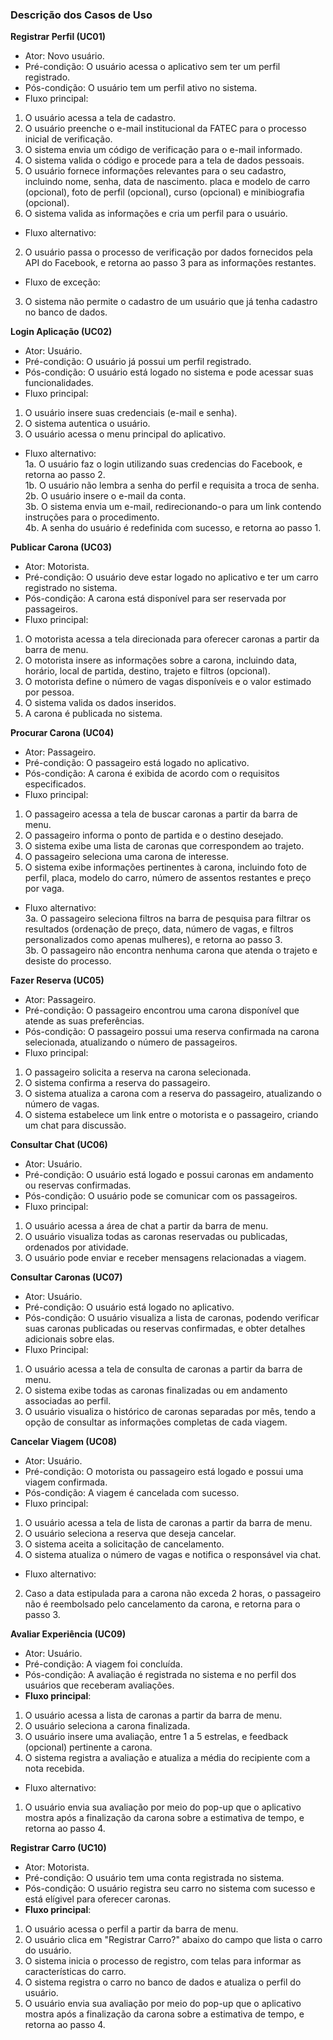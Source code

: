 ### Descrição dos Casos de Uso

**Registrar Perfil (UC01)**

- Ator: Novo usuário.
- Pré-condição: O usuário acessa o aplicativo sem ter um perfil registrado.
- Pós-condição: O usuário tem um perfil ativo no sistema.
- Fluxo principal:
1.  O usuário acessa a tela de cadastro.
2.  O usuário preenche o e-mail institucional da FATEC para o processo inicial de verificação.
3.  O sistema envia um código de verificação para o e-mail informado.
4.  O sistema valida o código e procede para a tela de dados pessoais.
5.  O usuário fornece informações relevantes para o seu cadastro, incluindo nome, senha, data de nascimento. placa e modelo de carro (opcional), foto de perfil (opcional), curso (opcional) e minibiografia (opcional).
6.  O sistema valida as informações e cria um perfil para o usuário.
- Fluxo alternativo:
2. O usuário passa o processo de verificação por dados fornecidos pela API do Facebook, e retorna ao passo 3 para as informações restantes.
- Fluxo de exceção:
3. O sistema não permite o cadastro de um usuário que já tenha cadastro no banco de dados.

**Login Aplicação (UC02)**

- Ator: Usuário.
- Pré-condição: O usuário já possui um perfil registrado.
- Pós-condição: O usuário está logado no sistema e pode acessar suas funcionalidades.
- Fluxo principal:
1.  O usuário insere suas credenciais (e-mail e senha).
2.  O sistema autentica o usuário.
3.  O usuário acessa o menu principal do aplicativo.
- Fluxo alternativo:  
1a. O usuário faz o login utilizando suas credencias do Facebook, e retorna ao passo 2.  
1b. O usuário não lembra a senha do perfil e requisita a troca de senha.  
2b. O usuário insere o e-mail da conta.  
3b. O sistema envia um e-mail, redirecionando-o para um link contendo instruções para o procedimento.  
4b. A senha do usuário é redefinida com sucesso, e retorna ao passo 1.

**Publicar Carona (UC03)**

- Ator: Motorista.
- Pré-condição: O usuário deve estar logado no aplicativo e ter um carro registrado no sistema.
- Pós-condição: A carona está disponível para ser reservada por passageiros.
- Fluxo principal:
1.  O motorista acessa a tela direcionada para oferecer caronas a partir da barra de menu.
2.  O motorista insere as informações sobre a carona, incluindo data, horário, local de partida, destino, trajeto e filtros (opcional).
3.  O motorista define o número de vagas disponíveis e o valor estimado por pessoa.
4.  O sistema valida os dados inseridos.
5.  A carona é publicada no sistema.

**Procurar Carona (UC04)**

- Ator: Passageiro.
- Pré-condição: O passageiro está logado no aplicativo.
- Pós-condição: A carona é exibida de acordo com o requisitos especificados.
- Fluxo principal:
1.  O passageiro acessa a tela de buscar caronas a partir da barra de menu.
2.  O passageiro informa o ponto de partida e o destino desejado.
3.  O sistema exibe uma lista de caronas que correspondem ao trajeto.
4.  O passageiro seleciona uma carona de interesse.
5.  O sistema exibe informações pertinentes à carona, incluindo foto de perfil, placa, modelo do carro, número de assentos restantes e preço por vaga.
- Fluxo alternativo:  
3a. O passageiro seleciona filtros na barra de pesquisa para filtrar os resultados (ordenação de preço, data, número de vagas, e filtros personalizados como apenas mulheres), e retorna ao passo 3.  
3b. O passageiro não encontra nenhuma carona que atenda o trajeto e desiste do processo.
  

**Fazer Reserva (UC05)**

- Ator: Passageiro.
- Pré-condição: O passageiro encontrou uma carona disponível que atende as suas preferências.
- Pós-condição: O passageiro possui uma reserva confirmada na carona selecionada, atualizando o número de passageiros.
- Fluxo principal:
1.  O passageiro solicita a reserva na carona selecionada.
2.  O sistema confirma a reserva do passageiro. 
3.  O sistema atualiza a carona com a reserva do passageiro, atualizando o número de vagas.
4.  O sistema estabelece um link entre o motorista e o passageiro, criando um chat para discussão.

**Consultar Chat (UC06)**

- Ator: Usuário.
- Pré-condição: O usuário está logado e possui caronas em andamento ou reservas confirmadas.
- Pós-condição: O usuário pode se comunicar com os passageiros.
- Fluxo principal:
1.  O usuário acessa a área de chat a partir da barra de menu.
2.  O usuário visualiza todas as caronas reservadas ou publicadas, ordenados por atividade.
3.  O usuário pode enviar e receber mensagens relacionadas a viagem.

**Consultar Caronas (UC07)**

- Ator: Usuário.
- Pré-condição: O usuário está logado no aplicativo.
- Pós-condição: O usuário visualiza a lista de caronas, podendo verificar suas caronas publicadas ou reservas confirmadas, e obter detalhes adicionais sobre elas.
- Fluxo Principal:
1. O usuário acessa a tela de consulta de caronas a partir da barra de menu.
2. O sistema exibe todas as caronas finalizadas ou em andamento associadas ao perfil.
3. O usuário visualiza o histórico de caronas separadas por mês, tendo a opção de consultar as informações completas de cada viagem.

**Cancelar Viagem (UC08)**

- Ator: Usuário.
- Pré-condição: O motorista ou passageiro está logado e possui uma viagem confirmada.
- Pós-condição: A viagem é cancelada com sucesso.
- Fluxo principal:
1. O usuário acessa a tela de lista de caronas a partir da barra de menu.
2. O usuário seleciona a reserva que deseja cancelar.
3. O sistema aceita a solicitação de cancelamento.
4. O sistema atualiza o número de vagas e notifica o responsável via chat.
- Fluxo alternativo:  
2. Caso a data estipulada para a carona não exceda 2 horas, o passageiro não é reembolsado pelo cancelamento da carona, e retorna para o passo 3.

**Avaliar Experiência (UC09)**

- Ator: Usuário.
- Pré-condição: A viagem foi concluída.
- Pós-condição: A avaliação é registrada no sistema e no perfil dos usuários que receberam avaliações.
- **Fluxo principal**:
1. O usuário acessa a lista de caronas a partir da barra de menu.
2. O usuário seleciona a carona finalizada.
3. O usuário insere uma avaliação, entre 1 a 5 estrelas, e feedback (opcional) pertinente a carona.
4. O sistema registra a avaliação e atualiza a média do recipiente com a nota recebida.
- Fluxo alternativo:
1. O usuário envia sua avaliação por meio do pop-up que o aplicativo mostra após a finalização da carona sobre a estimativa de tempo, e retorna ao passo 4.

**Registrar Carro (UC10)**
- Ator: Motorista.
- Pré-condição: O usuário tem uma conta registrada no sistema.
- Pós-condição: O usuário registra seu carro no sistema com sucesso e está elígivel para oferecer caronas.
- **Fluxo principal**:
1. O usuário acessa o perfil a partir da barra de menu.
2. O usuário clica em "Registrar Carro?" abaixo do campo que lista o carro do usuário.
3. O sistema inicia o processo de registro, com telas para informar as características do carro.
4. O sistema registra o carro no banco de dados e atualiza o perfil do usuário.
1. O usuário envia sua avaliação por meio do pop-up que o aplicativo mostra após a finalização da carona sobre a estimativa de tempo, e retorna ao passo 4.
